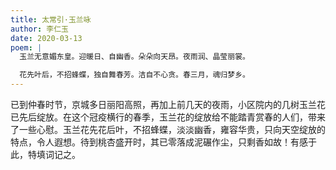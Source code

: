 ```yaml
---
title: 太常引·玉兰咏
author: 李仁玉
date: 2020-03-13
poem: |
  玉兰无意媚东皇。迎暖日、自幽香。朵朵向天昂。夜雨润、晶莹丽裳。

  花先叶后，不招蜂蝶，独自舞春芳。洁自不心贪。春三月，魂归梦乡。
---
```


已到仲春时节，京城多日丽阳高照，再加上前几天的夜雨，小区院内的几树玉兰花已先后绽放。在这个冠疫横行的春季，玉兰花的绽放给不能踏青赏春的人们，带来了一些心慰。玉兰花先花后叶，不招蜂蝶，淡淡幽香，雍容华贵，只向天空绽放的特点，令人遐想。待到桃杏盛开时，其已零落成泥碾作尘，只剩香如故！有感于此，特填词记之。

